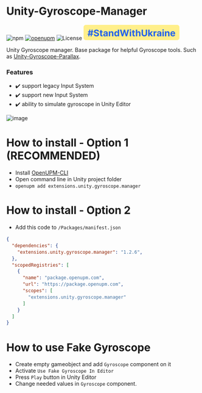 # Unity-Gyroscope-Manager
![npm](https://img.shields.io/npm/v/extensions.unity.gyroscope.manager) [![openupm](https://img.shields.io/npm/v/extensions.unity.gyroscope.manager?label=openupm&registry_uri=https://package.openupm.com)](https://openupm.com/packages/extensions.unity.gyroscope.manager/) ![License](https://img.shields.io/github/license/IvanMurzak/Unity-Gyroscope-Manager) [![Stand With Ukraine](https://raw.githubusercontent.com/vshymanskyy/StandWithUkraine/main/badges/StandWithUkraine.svg)](https://stand-with-ukraine.pp.ua)

Unity Gyroscope manager. Base package for helpful Gyroscope tools. Such as [Unity-Gyroscope-Parallax](https://github.com/IvanMurzak/Unity-Gyroscope-Parallax).

### Features
- ✔️ support legacy Input System
- ✔️ support new Input System
- ✔️ ability to simulate gyroscope in Unity Editor

![image](https://user-images.githubusercontent.com/9135028/166438638-824e9d6c-62ad-413b-91cb-add4e42e6a4b.png)

# How to install - Option 1 (RECOMMENDED)

- Install [OpenUPM-CLI](https://github.com/openupm/openupm-cli#installation)
- Open command line in Unity project folder
- `openupm add extensions.unity.gyroscope.manager`

# How to install - Option 2

- Add this code to <code>/Packages/manifest.json</code>
```json
{
  "dependencies": {
    "extensions.unity.gyroscope.manager": "1.2.6",
  },
  "scopedRegistries": [
    {
      "name": "package.openupm.com",
      "url": "https://package.openupm.com",
      "scopes": [
        "extensions.unity.gyroscope.manager"
      ]
    }
  ]
}
```

# How to use Fake Gyroscope
- Create empty gameobject and add `Gyroscope` component on it
- Activate `Use Fake Gyroscope In Editor`
- Press `Play` button in Unity Editor
- Change needed values in `Gyroscope` component.
